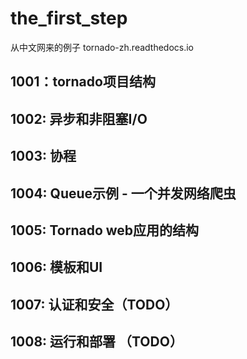 # the_first_step
从中文网来的例子
tornado-zh.readthedocs.io

## 1001：tornado项目结构
## 1002: 异步和非阻塞I/O
## 1003: 协程
## 1004: Queue示例 - 一个并发网络爬虫
## 1005: Tornado web应用的结构
## 1006: 模板和UI
## 1007: 认证和安全（TODO）
## 1008: 运行和部署 （TODO）

